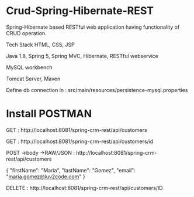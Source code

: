 # Crud-Spring-Hibernate-REST

Spring-Hibernate based RESTful web application having functionality of CRUD operation.

Tech Stack
HTML, CSS, JSP

Java 1.8, Spring 5, Spring MVC, Hibernate, RESTful webservice

MySQL workbench

Tomcat Server, Maven

Define db connection in : src/main/resources/persistence-mysql.properties

# Install POSTMAN

GET : http://localhost:8081/spring-crm-rest/api/customers

GET : http://localhost:8081/spring-crm-rest/api/customers/id

POST ->body ->RAW/JSON : http://localhost:8081/spring-crm-rest/api/customers

{
    "firstName": "Maria",
    "lastName": "Gomez",
    "email": "maria.gomez@luv2code.com"
}

DELETE : http://localhost:8081/spring-crm-rest/api/customers/ID
